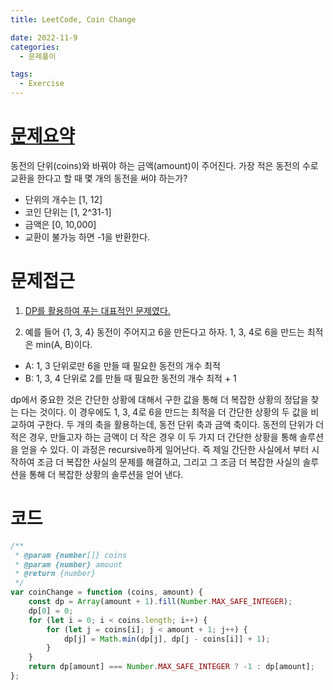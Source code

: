 ```yaml
---
title: LeetCode, Coin Change

date: 2022-11-9
categories:
  - 문제풀이

tags:
  - Exercise
---
```


# [문제요약](https://leetcode.com/problems/coin-change/)

동전의 단위(coins)와 바꿔야 하는 금액(amount)이 주어진다. 가장 적은 동전의 수로 교환을 한다고 할 때 몇 개의 동전을 써야 하는가?

- 단위의 개수는 [1, 12]
- 코인 단위는 [1, 2^31-1]
- 금액은 [0, 10,000]
- 교환이 불가능 하면 -1을 반환한다.

# 문제접근

1. [DP를 활용하여 푸는 대표적인 문제였다.](https://codility.com/media/train/15-DynamicProgramming.pdf)

2. 예를 들어 {1, 3, 4} 동전이 주어지고 6을 만든다고 하자. 1, 3, 4로 6을 만드는 최적은 min(A, B)이다.

- A: 1, 3 단위로만 6을 만들 때 필요한 동전의 개수 최적
- B: 1, 3, 4 단위로 2를 만들 때 필요한 동전의 개수 최적 + 1

dp에서 중요한 것은 간단한 상황에 대해서 구한 값을 통해 더 복잡한 상황의 정답을 찾는 다는 것이다. 이 경우에도 1, 3, 4로 6을 만드는 최적을 더 간단한 상황의 두 값을 비교하여 구한다. 두 개의 축을 활용하는데, 동전 단위 축과 금액 축이다. 동전의 단위가 더 적은 경우, 만들고자 하는 금액이 더 작은 경우 이 두 가지 더 간단한 상황을 통해 솔루션을 얻을 수 있다. 이 과정은 recursive하게 일어난다. 즉 제일 간단한 사실에서 부터 시작하여 조금 더 복잡한 사실의 문제를 해결하고, 그리고 그 조금 더 복잡한 사실의 솔루션을 통해 더 복잡한 상황의 솔루션을 얻어 낸다.

# 코드

```javascript
/**
 * @param {number[]} coins
 * @param {number} amount
 * @return {number}
 */
var coinChange = function (coins, amount) {
	const dp = Array(amount + 1).fill(Number.MAX_SAFE_INTEGER);
	dp[0] = 0;
	for (let i = 0; i < coins.length; i++) {
		for (let j = coins[i]; j < amount + 1; j++) {
			dp[j] = Math.min(dp[j], dp[j - coins[i]] + 1);
		}
	}
	return dp[amount] === Number.MAX_SAFE_INTEGER ? -1 : dp[amount];
};
```
